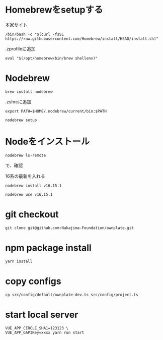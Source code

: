 
# Homebrewをsetupする

[本家サイト](https://brew.sh/index_ja)

```
/bin/bash -c "$(curl -fsSL https://raw.githubusercontent.com/Homebrew/install/HEAD/install.sh)"
```

.zprofileに追加
```
eval "$(/opt/homebrew/bin/brew shellenv)"
```



# Nodebrew

```
brew install nodebrew
```

.zshrcに追加

```
export PATH=$HOME/.nodebrew/current/bin:$PATH
```

```
nodebrew setup
```

# Nodeをインストール

```
nodebrew ls-remote
```
で、確認

16系の最新を入れる

```
nodebrew install v16.15.1 
```

```
nodebrew use v16.15.1
```

# git checkout

```
git clone git@github.com:Nakajima-Foundation/ownplate.git
```

# npm package install

```
yarn install
```

# copy configs

```
cp src/config/default/ownplate-dev.ts src/config/project.ts
```

# start local server

```
VUE_APP_CIRCLE_SHA1=123123 \
VUE_APP_GAPIKey=xxxx yarn run start
```
